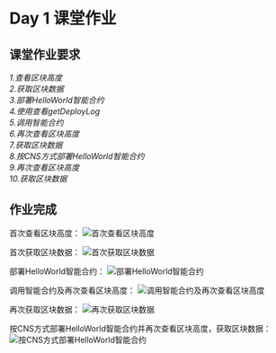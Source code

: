 # Day 1 课堂作业
## 课堂作业要求
*1.查看区块高度*  
*2.获取区块数据*  
*3.部署HelloWorld智能合约*  
*4.使用查看getDeployLog*  
*5.调用智能合约*  
*6.再次查看区块高度*  
*7.获取区块数据*  
*8.按CNS方式部署HelloWorld智能合约*  
*9.再次查看区块高度*  
*10.获取区块数据*

## 作业完成
首次查看区块高度：
![首次查看区块高度](/images/Chensiyuan/getBlockNumber.png)

首次获取区块数据：
![首次获取区块数据](/images/Chensiyuan/getBlockInformation.png)

部署HelloWorld智能合约：
![部署HelloWorld智能合约](/images/Chensiyuan/getDeployLog.png)

调用智能合约及再次查看区块高度：
![调用智能合约及再次查看区块高度](/images/Chensiyuan/contract_use.png)

再次获取区块数据：
![再次获取区块数据](/images/Chensiyuan/BlockInformation_2.png)

按CNS方式部署HelloWorld智能合约并再次查看区块高度，获取区块数据：
![按CNS方式部署HelloWorld智能合约](/images/Chensiyuan/CNS.png)
